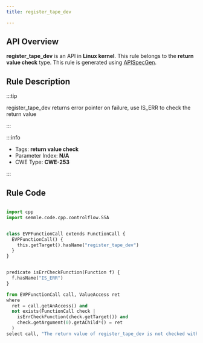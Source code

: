 ```yaml
---
title: register_tape_dev

---
```



## API Overview
**register_tape_dev** is an API in **Linux kernel**. This rule belongs to the **return value check** type. This rule is generated using [APISpecGen](../../tools/APISpecGen).
## Rule Description

:::tip

register_tape_dev returns error pointer on failure, use IS_ERR to check the return value

:::

:::info

- Tags: **return value check**
- Parameter Index: **N/A**
- CWE Type: **CWE-253**

:::

## Rule Code
```python

import cpp
import semmle.code.cpp.controlflow.SSA


class EVPFunctionCall extends FunctionCall {
  EVPFunctionCall() {
    this.getTarget().hasName("register_tape_dev")
  }
}


predicate isErrCheckFunction(Function f) {
  f.hasName("IS_ERR") 
}

from EVPFunctionCall call, ValueAccess ret
where
  ret = call.getAnAccess() and
  not exists(FunctionCall check |
    isErrCheckFunction(check.getTarget()) and
    check.getArgument(0).getAChild*() = ret
  )
select call, "The return value of register_tape_dev is not checked with IS_ERR."
    
```